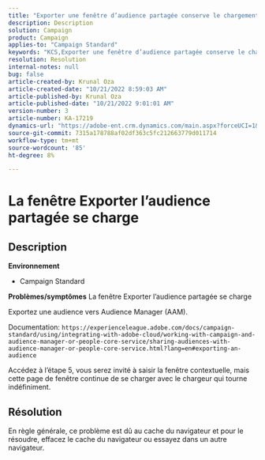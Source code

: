 ```yaml
---
title: "Exporter une fenêtre d’audience partagée conserve le chargement"
description: Description
solution: Campaign
product: Campaign
applies-to: "Campaign Standard"
keywords: "KCS,Exporter une fenêtre d’audience partagée conserve le chargement"
resolution: Resolution
internal-notes: null
bug: false
article-created-by: Krunal Oza
article-created-date: "10/21/2022 8:59:03 AM"
article-published-by: Krunal Oza
article-published-date: "10/21/2022 9:01:01 AM"
version-number: 3
article-number: KA-17219
dynamics-url: "https://adobe-ent.crm.dynamics.com/main.aspx?forceUCI=1&pagetype=entityrecord&etn=knowledgearticle&id=693dd99b-1e51-ed11-bba2-0022480867fb"
source-git-commit: 7315a178788af02df363c5fc212663779d011714
workflow-type: tm+mt
source-wordcount: '85'
ht-degree: 8%

---
```


# La fenêtre Exporter l’audience partagée se charge

## Description

<b>Environnement</b>
- Campaign Standard



<b>Problèmes/symptômes</b>
La fenêtre Exporter l’audience partagée se charge

Exportez une audience vers Audience Manager (AAM).

Documentation: `https://experienceleague.adobe.com/docs/campaign-standard/using/integrating-with-adobe-cloud/working-with-campaign-and-audience-manager-or-people-core-service/sharing-audiences-with-audience-manager-or-people-core-service.html?lang=en#exporting-an-audience`

Accédez à l’étape 5, vous serez invité à saisir la fenêtre contextuelle, mais cette page de fenêtre continue de se charger avec le chargeur qui tourne indéfiniment.


## Résolution


En règle générale, ce problème est dû au cache du navigateur et pour le résoudre, effacez le cache du navigateur ou essayez dans un autre navigateur.
